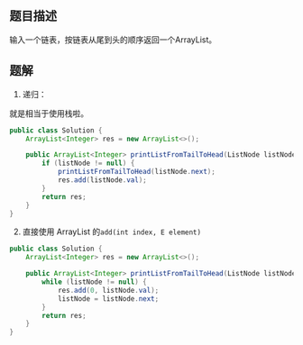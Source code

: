 ## 题目描述

输入一个链表，按链表从尾到头的顺序返回一个ArrayList。



## 题解

1. 递归：

就是相当于使用栈啦。

```java
public class Solution {
    ArrayList<Integer> res = new ArrayList<>();

    public ArrayList<Integer> printListFromTailToHead(ListNode listNode) {
        if (listNode != null) {
            printListFromTailToHead(listNode.next);
            res.add(listNode.val);
        }
        return res;
    }
}
```



2. 直接使用 ArrayList 的`add(int index, E element)`

```java
public class Solution {
    ArrayList<Integer> res = new ArrayList<>();

    public ArrayList<Integer> printListFromTailToHead(ListNode listNode) {
        while (listNode != null) {
            res.add(0, listNode.val);
            listNode = listNode.next;
        }
        return res;
    }
}
```

